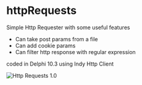 # httpRequests
Simple Http Requester with some useful features
- Can take post params from a file
- Can add cookie params
- Can filter http response with regular expression

coded in Delphi 10.3 using Indy Http Client

![Http Requests 1.0](https://user-images.githubusercontent.com/5367389/60814267-f8588900-a19d-11e9-9a2b-af64417808c0.PNG)

